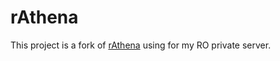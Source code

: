 rAthena
=======

This project is a fork of [rAthena](https://github.com/rathena/rathena) using for my RO private server. 

